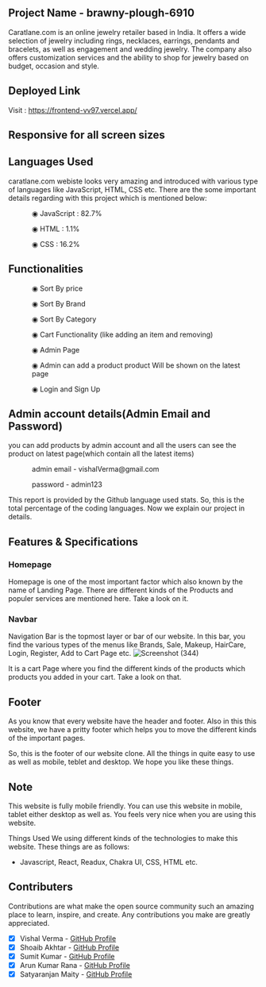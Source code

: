 ## Project Name - brawny-plough-6910	
Caratlane.com is an online jewelry retailer based in India. It offers a wide selection of jewelry including rings, necklaces, earrings, pendants and bracelets, as well as engagement and wedding jewelry. The company also offers customization services and the ability to shop for jewelry based on budget, occasion and style.
## Deployed Link

Visit : https://frontend-vv97.vercel.app/

## Responsive for all screen sizes

## Languages Used

caratlane.com webiste looks very amazing and introduced with various type of languages like JavaScript, HTML, CSS etc. There are the some important details regarding with this project which is mentioned below:

<ul dir="auto">
 <ol dir="auto">◉ JavaScript : 82.7%</ol>
 <ol dir="auto">◉ HTML : 1.1%</ol>
 <ol dir="auto">◉ CSS : 16.2%</ol>
 </ul>
 
 ## Functionalities
 
 <ul dir="auto">
 
 <ol dir="auto">◉ Sort By price </ol>
 <ol dir="auto">◉ Sort By Brand</ol>
 <ol dir="auto">◉ Sort By Category</ol>
 <ol dir="auto">◉ Cart Functionality (like adding an item and removing) </ol>
 <ol dir="auto">◉ Admin Page</ol>
 <ol dir="auto">◉ Admin can add a product product Will be shown on the latest page </ol>
 <ol dir="auto">◉ Login and Sign Up </ol>
 </ul>
 
 ## Admin account details(Admin Email and Password)
 
 <p>you can add products by admin account and all the users can see the product on latest page(which contain all the latest items)</p>
 
  <ul dir="auto">
 
 <ol dir="auto">admin email - vishalVerma@gmail.com</ol>
 <ol dir="auto">password - admin123</ol>
 
 </ul>

This report is provided by the Github language used stats. So, this is the total percentage of the coding languages. Now we explain our project in details.

## Features & Specifications

### Homepage

Homepage is one of the most important factor which also known by the name of Landing Page. There are different kinds of the Products and populer services are mentioned here. Take a look on it.
<!-- ![image](https://user-images.githubusercontent.com/97522154/208038198-80ece65b-59a6-42bc-aba6-238e8223e0f3.png) -->

### Navbar

Navigation Bar is the topmost layer or bar of our website. In this bar, you find the various types of the menus like Brands, Sale, Makeup, HairCare, Login, Register, Add to Cart Page etc.
![Screenshot (344)](https://user-images.githubusercontent.com/107980582/229372428-cf4d02cf-8a9a-47ae-90dd-938635d2dde3.png)


<!-- ![image](https://user-images.githubusercontent.com/97522154/208038091-dfbe02c0-d7ae-4fce-88c6-5cab2a7d40d1.png) -->

It is a cart Page where you find the different kinds of the products which products you added in your cart. Take a look on that.
<!-- ![image](https://i.ibb.co/tsmj9hS/Screenshot-295.png) -->

## Footer

As you know that every website have the header and footer. Also in this this website, we have a pritty footer which helps you to move the different kinds of the important pages.

<!-- ![image](https://user-images.githubusercontent.com/97522154/208039642-1f75bf50-33f3-4c47-81cd-24fda0a4ed0b.png) -->

So, this is the footer of our website clone. All the things in quite easy to use as well as mobile, teblet and desktop. We hope you like these things.

## Note

This website is fully mobile friendly. You can use this website in mobile, tablet either desktop as well as. You feels very nice when you are using this website.

Things Used
We using different kinds of the technologies to make this website. These things are as follows:

- Javascript, React, Readux, Chakra UI, CSS, HTML etc.

## Contributers

 Contributions are what make the open source community such an amazing place to learn, inspire, and create. Any contributions you make are greatly appreciated.

- [x] Vishal Verma - [GitHub Profile](https://github.com/Vv97)
- [x] Shoaib Akhtar - [GitHub Profile](https://github.com/ShoaibSanjri) 
- [x] Sumit Kumar - [GitHub Profile](https://github.com/sumitkprasad123)
- [x] Arun Kumar Rana - [GitHub Profile](https://github.com/arun24hrs)
- [x] Satyaranjan Maity - [GitHub Profile](https://github.com/Satyaranjan8414)
